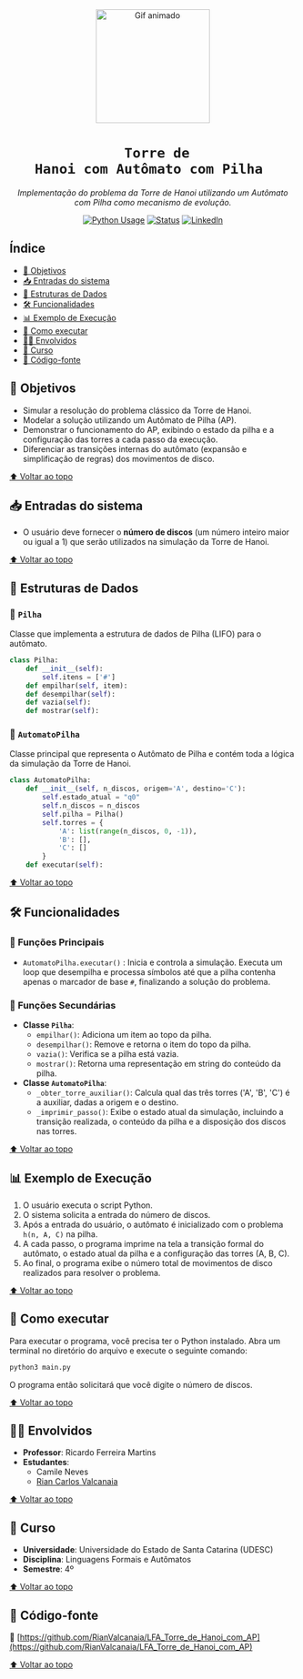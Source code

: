 <div align="center" id="topo">

<img src="https://media.giphy.com/media/iIqmM5tTjmpOB9mpbn/giphy.gif" width="200px" alt="Gif animado"/>

# <code><strong> Torre de Hanoi com Autômato com Pilha </strong></code>

<em>Implementação do problema da Torre de Hanoi utilizando um Autômato com Pilha como mecanismo de evolução.</em>

[![Python Usage](https://img.shields.io/badge/Python-100%25-blue?style=for-the-badge&logo=python)]()
[![Status](https://img.shields.io/badge/Status-Concluído-green?style=for-the-badge)]()
[![LinkedIn](https://img.shields.io/badge/LinkedIn-Visite%20meu%20perfil-blue?style=for-the-badge&logo=linkedin)](https://www.linkedin.com/in/rian-carlos-valcanaia-b2b487168/)

</div>

## Índice

- [📌 Objetivos](#-objetivos)
- [📥 Entradas do sistema](#-entradas-do-sistema)
- [🧱 Estruturas de Dados](#-estruturas-de-dados)
- [🛠️ Funcionalidades](#-funcionalidades)
- [📊 Exemplo de Execução](#-exemplo-de-execução)
- [📂 Como executar](#-como-executar)
- [👨‍🏫 Envolvidos](#-envolvidos)
- [📅 Curso](#-curso)
- [📄 Código-fonte](#-código-fonte)

## 📌 Objetivos

*   Simular a resolução do problema clássico da Torre de Hanoi.
*   Modelar a solução utilizando um Autômato de Pilha (AP).
*   Demonstrar o funcionamento do AP, exibindo o estado da pilha e a configuração das torres a cada passo da execução.
*   Diferenciar as transições internas do autômato (expansão e simplificação de regras) dos movimentos de disco.

[⬆ Voltar ao topo](#topo)

## 📥 Entradas do sistema

*   O usuário deve fornecer o **número de discos** (um número inteiro maior ou igual a 1) que serão utilizados na simulação da Torre de Hanoi.

[⬆ Voltar ao topo](#topo)

## 🧱 Estruturas de Dados

### 🔸 `Pilha`

Classe que implementa a estrutura de dados de Pilha (LIFO) para o autômato.

```python
class Pilha:
    def __init__(self):
        self.itens = ['#']
    def empilhar(self, item):
    def desempilhar(self):
    def vazia(self):
    def mostrar(self):
```

### 🔸 `AutomatoPilha`

Classe principal que representa o Autômato de Pilha e contém toda a lógica da simulação da Torre de Hanoi.
```python
class AutomatoPilha:
    def __init__(self, n_discos, origem='A', destino='C'):
        self.estado_atual = "q0"
        self.n_discos = n_discos
        self.pilha = Pilha()
        self.torres = {
            'A': list(range(n_discos, 0, -1)),
            'B': [],
            'C': []
        }
    def executar(self):
```

[⬆ Voltar ao topo](#topo)

## 🛠️ Funcionalidades

### 🔹 Funções Principais

*   `AutomatoPilha.executar()` : Inicia e controla a simulação. Executa um loop que desempilha e processa símbolos até que a pilha contenha apenas o marcador de base `#`, finalizando a solução do problema.

### 🔸 Funções Secundárias

*   **Classe `Pilha`**:
    *   `empilhar()`: Adiciona um item ao topo da pilha.
    *   `desempilhar()`: Remove e retorna o item do topo da pilha.
    *   `vazia()`: Verifica se a pilha está vazia.
    *   `mostrar()`: Retorna uma representação em string do conteúdo da pilha.
*   **Classe `AutomatoPilha`**:
    *   `_obter_torre_auxiliar()`: Calcula qual das três torres ('A', 'B', 'C') é a auxiliar, dadas a origem e o destino.
    *   `_imprimir_passo()`: Exibe o estado atual da simulação, incluindo a transição realizada, o conteúdo da pilha e a disposição dos discos nas torres.

[⬆ Voltar ao topo](#topo)

## 📊 Exemplo de Execução

1.  O usuário executa o script Python.
2.  O sistema solicita a entrada do número de discos.
3.  Após a entrada do usuário, o autômato é inicializado com o problema `h(n, A, C)` na pilha.
4.  A cada passo, o programa imprime na tela a transição formal do autômato, o estado atual da pilha e a configuração das torres (A, B, C).
5. Ao final, o programa exibe o número total de movimentos de disco realizados para resolver o problema.

[⬆ Voltar ao topo](#topo)

## 📂 Como executar

Para executar o programa, você precisa ter o Python instalado. Abra um terminal no diretório do arquivo e execute o seguinte comando:

```bash
python3 main.py
```

O programa então solicitará que você digite o número de discos.

[⬆ Voltar ao topo](#topo)

## 👨‍🏫 Envolvidos

*   **Professor**: Ricardo Ferreira Martins
*   **Estudantes**:
    * Camile Neves
    *   [Rian Carlos Valcanaia](https://github.com/RianValcanaia)

[⬆ Voltar ao topo](#topo)

## 📅 Curso

*   **Universidade**: Universidade do Estado de Santa Catarina (UDESC)
*   **Disciplina**: Linguagens Formais e Autômatos
*   **Semestre**: 4º

[⬆ Voltar ao topo](#topo)

## 📄 Código-fonte

🔗 [https://github.com/RianValcanaia/LFA_Torre_de_Hanoi_com_AP](https://github.com/RianValcanaia/LFA_Torre_de_Hanoi_com_AP)

[⬆ Voltar ao topo](#topo)
